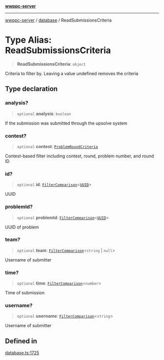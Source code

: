 [**wwppc-server**](../../README.md)

***

[wwppc-server](../../modules.md) / [database](../README.md) / ReadSubmissionsCriteria

# Type Alias: ReadSubmissionsCriteria

> **ReadSubmissionsCriteria**: `object`

Criteria to filter by. Leaving a value undefined removes the criteria

## Type declaration

### analysis?

> `optional` **analysis**: `boolean`

If the submission was submitted through the upsolve system

### contest?

> `optional` **contest**: [`ProblemRoundCriteria`](ProblemRoundCriteria.md)

Contest-based filter including contest, round, problem number, and round ID

### id?

> `optional` **id**: [`FilterComparison`](../../util/type-aliases/FilterComparison.md)\<[`UUID`](../../util/type-aliases/UUID.md)\>

UUID

### problemId?

> `optional` **problemId**: [`FilterComparison`](../../util/type-aliases/FilterComparison.md)\<[`UUID`](../../util/type-aliases/UUID.md)\>

UUID of problem

### team?

> `optional` **team**: [`FilterComparison`](../../util/type-aliases/FilterComparison.md)\<`string` \| `null`\>

Username of submitter

### time?

> `optional` **time**: [`FilterComparison`](../../util/type-aliases/FilterComparison.md)\<`number`\>

Time of submission

### username?

> `optional` **username**: [`FilterComparison`](../../util/type-aliases/FilterComparison.md)\<`string`\>

Username of submitter

## Defined in

[database.ts:1725](https://github.com/WWPPC/WWPPC-server/blob/2a0f62ef9a8d6c45bd23ae8a1bcfb9cead6c0088/src/database.ts#L1725)
